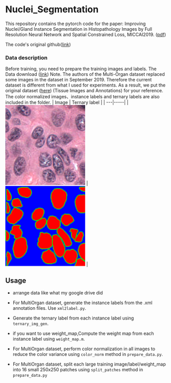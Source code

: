# Nuclei_Segmentation
This repository contains the pytorch code for the paper:  Improving Nuclei/Gland Instance Segmentation in Histopathology Images by Full Resolution Neural Network and Spatial Constrained Loss, MICCAI2019. ([pdf](https://link.springer.com/chapter/10.1007%2F978-3-030-32239-7_42))  

The code's original github([link](https://github.com/huiqu18/FullNet-varCE))  

### Data description
Before training, you need to prepare the training images and labels. The Data download ([link](https://nucleisegmentationbenchmark.weebly.com/dataset.html))
Note. The authors of the Multi-Organ dataset replaced some images in the dataset in September 2019. Therefore the current dataset is different from what I used for experiments. As a result, we put the original dataset ([here](https://drive.google.com/drive/folders/19ASx6rRvvTapp_W80oGLxNwoN8eLKTil?usp=sharing)) (Tissue Images and Annotations) for your reference. The color normalized images、instance labels and ternary labels are also included in the folder. 
| Image | Ternary label |
| ---|-----|
| ![](images/TCGA-18-5592-01Z-00-DX1_0.png) | ![](images/TCGA-18-5592-01Z-00-DX1_0_label.png) | 

## Usage

* arrange data like what my google drive did

* For MultiOrgan dataset, generate the instance labels from the .xml annotation files. Use `xml2label.py`.

* Generate the ternary label from each instance label using `ternary_img_gen`.

* if you want to use weight_map,Compute the weight map from each instance label using `weight_map.m`.

* For MultiOrgan dataset, perform color normalization in all images to reduce the color variance using `color_norm` 
method in `prepare_data.py`.

* For MultiOrgan dataset, split each large training image/label/weight_map into 16 small 250x250 patches 
using `split_patches` method in `prepare_data.py`
